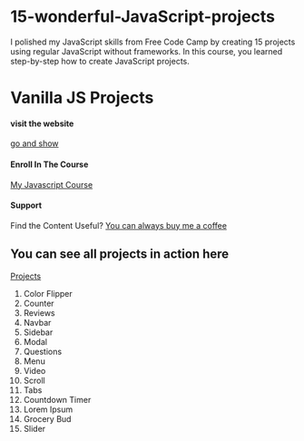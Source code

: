 # 15-wonderful-JavaScript-projects
I polished my JavaScript skills from Free Code Camp by creating 15 projects using regular JavaScript without frameworks. In this course, you learned step-by-step how to create JavaScript projects.

# Vanilla JS Projects

#### visit the website

[go and show](https://khaled-17.github.io/15-wonderful-JavaScript-projects/)



#### Enroll In The Course

[My Javascript Course](https://www.udemy.com/course/javascript-tutorial-for-beginners-w/?referralCode=DD9FA6C0D976918D3E1C)

#### Support

Find the Content Useful? [You can always buy me a coffee](https://www.buymeacoffee.com/johnsmilga)

## You can see all projects in action here

[Projects](https://www.vanillajavascriptprojects.com/)

1. Color Flipper
2. Counter
3. Reviews
4. Navbar
5. Sidebar
6. Modal
7. Questions
8. Menu
9. Video
10. Scroll
11. Tabs
12. Countdown Timer
13. Lorem Ipsum
14. Grocery Bud
15. Slider

 
